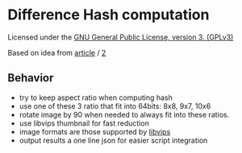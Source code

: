 # Difference Hash computation

Licensed under the [GNU General Public License, version 3. (GPLv3)](https://www.gnu.org/licenses/gpl-3.0.html)

Based on idea from [article](http://www.hackerfactor.com/blog/?/archives/529-Kind-of-Like-That.html) / [2](https://benhoyt.com/writings/duplicate-image-detection/)

## Behavior
- try to keep aspect ratio when computing hash
- use one of these 3 ratio that fit into 64bits: 8x8, 9x7, 10x6
- rotate image by 90 when needed to always fit into these ratios.
- use libvips thumbnail for fast reduction
- image formats are those supported by [libvips](https://www.libvips.org/)
- output results a one line json for easier script integration

